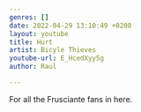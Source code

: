 ```yaml
---
genres: []
date: 2022-04-29 13:10:49 +0200
layout: youtube
title: Hurt
artist: Bicyle Thieves
youtube-url: E_HcedXyy5g
author: Raul

---
```

For all the Frusciante fans in here.